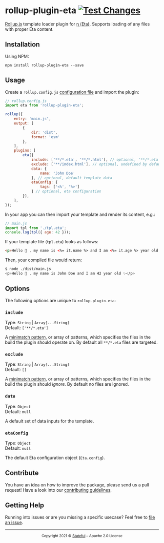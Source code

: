 rollup-plugin-eta [![Test Changes](https://github.com/stateful/rollup-plugin-eta/actions/workflows/test.yaml/badge.svg)](https://github.com/stateful/rollup-plugin-eta/actions/workflows/test.yaml)
=================

[Rollup.js](https://rollupjs.org/guide/en/) template loader plugin for [η (Eta)](https://eta.js.org/). Supports loading of any files with proper Eta content.

## Installation

Using NPM:

```
npm install rollup-plugin-eta --save
```

## Usage

Create a `rollup.config.js` [configuration file](https://www.rollupjs.org/guide/en/#configuration-files) and import the plugin:

```js
// rollup.config.js
import eta from 'rollup-plugin-eta';

rollup({
    entry: 'main.js',
    output: [
        {
            dir: 'dist',
            format: 'esm'
        },
    ],
    plugins: [
        eta({
            include: ['**/*.eta', '**/*.html'], // optional, '**/*.eta' by default
            exclude: ['**/index.html'], // optional, undefined by default
            data: {
                name: 'John Doe'
            }, // optional, default template data
            etaConfig: {
                tags: ['<%', '%>']
            } // optional, eta configuration
        }),
    ],
});
```

In your app you can then import your template and render its content, e.g.:

```javascript
// main.js
import tpl from './tpl.eta';
console.log(tpl({ age: 42 }));
```

If your template file (`tpl.eta`) looks as follows:

```html
<p>Hello 👋 , my name is <%= it.name %> and I am <%= it.age %> year old ✨</p>
```

Then, your compiled file would return:

```sh
$ node ./dist/main.js
<p>Hello 👋 , my name is John Doe and I am 42 year old ✨</p>
```

## Options

The following options are unique to `rollup-plugin-eta`:

### `include`

Type: `String` | `Array[...String]`<br>
Default: `['**/*.eta']`

A [minimatch pattern](https://github.com/isaacs/minimatch), or array of patterns, which specifies the files in the build the plugin should operate on. By default all `**/*.eta` files are targeted.

### `exclude`

Type: `String` | `Array[...String]`<br>
Default: `[]`

A [minimatch pattern](https://github.com/isaacs/minimatch), or array of patterns, which specifies the files in the build the plugin should _ignore_. By default no files are ignored.

### `data`

Type: `Object`<br>
Default: `null`

A default set of data inputs for the template.

### `etaConfig`

Type: `Object`<br>
Default: `null`

The default Eta configuration object (`Eta.config`).

## Contribute

You have an idea on how to improve the package, please send us a pull request! Have a look into our [contributing guidelines](CONTRIBUTING.md).

## Getting Help

Running into issues or are you missing a specific usecase? Feel free to [file an issue](https://github.com/stateful/rollup-plugin-eta/issues/new).

---

<p align="center"><small>Copyright 2021 © <a href="http://stateful.com/">Stateful</a> – Apache 2.0 License</small></p>
